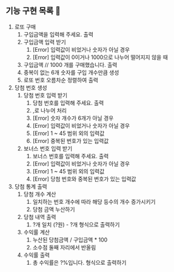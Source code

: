 ## 기능 구현 목록 📝

1. 로또 구매
    1) 구입금액을 입력해 주세요. 출력
    2) 구입금액 입력 받기
        1) [Error] 입력값이 비었거나 숫자가 아닐 경우 
        2) [Error] 입력값이 0이거나 1000으로 나누어 떨어지지 않을 때
    3) 구입금액 // 1000 개를 구매했습니다. 출력
    4) 중복이 없는 6개 숫자를 구입 개수만큼 생성
    5) 로또 번호 오름차순 정렬하여 출력
2. 당첨 번호 생성
    1) 당첨 번호 입력 받기
        1) 당첨 번호를 입력해 주세요. 출력
        2) ,로 나누어 처리
        3) [Error] 숫자 개수가 6개가 아닐 경우
        4) [Error] 입력값이 비었거나 숫자가 아닐 경우
        5) [Error] 1 ~ 45 범위 외의 입력값
        6) [Error] 중복된 번호가 있는 입력값  
    2) 보너스 번호 입력 받기
        1) 보너스 번호를 입력해 주세요. 출력
        2) [Error] 입력값이 비었거나 숫자가 아닐 경우
        3) [Error] 1 ~ 45 범위 외의 입력값
        4) [Error] 당첨 번호와 중복된 번호가 있는 입력값 
3. 당첨 통계 출력
    1) 당첨 개수 계산
        1) 일치하는 번호 개수에 따라 해당 등수의 개수 증가시키기
        2) 당첨 금액 누산하기
    2) 당첨 내역 출력
        1) ?개 일치 (?원) - ?개 형식으로 출력하기
    3) 수익률 계산
        1) 누산된 당첨금액 / 구입금액 * 100 
        2) 소수점 둘째 자리에서 반올림
    4) 수익률 출력
        1) 총 수익률은 ?%입니다. 형식으로 출력하기
